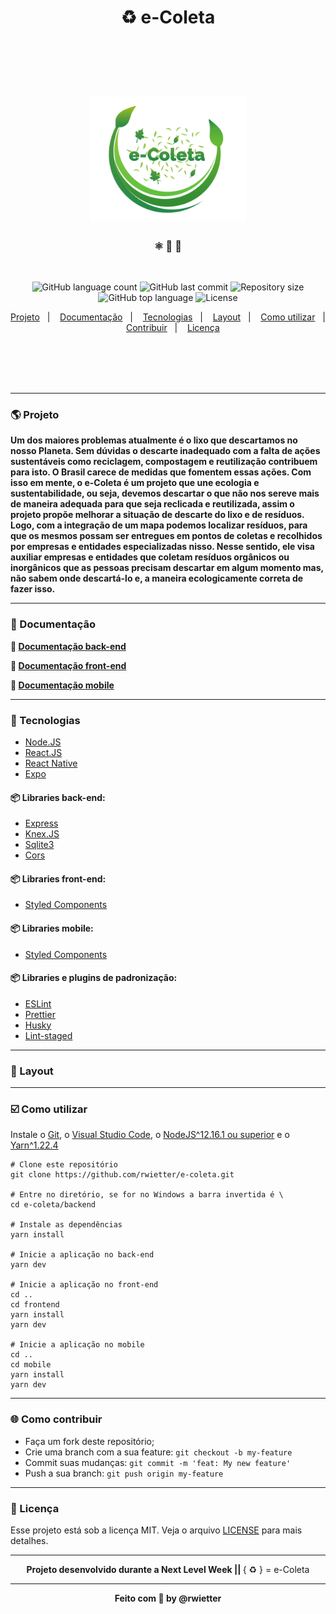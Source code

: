 <h1 align="center">
    ♻️ e-Coleta
</h1>

<br/>
<br/>
<br/>

<h1 align="center">
    <img alt="imagem de perfil do e-coleta" title="e-coleta" src=".github/static/ecology-vector-icon_6543-15.png" width="250px" />
</h1>

<h3 align="center"> ⚛️ 📄 🚀 </h3>

<br/>

<p align="center">
  <img alt="GitHub language count" src="https://img.shields.io/github/languages/count/rwietter/e-coleta" />

  <img alt="GitHub last commit" src="https://img.shields.io/github/last-commit/rwietter/e-coleta" />

  <img alt="Repository size" src="https://img.shields.io/github/repo-size/rwietter/e-coleta" />

  <img alt="GitHub top language" src="https://img.shields.io/github/languages/top/rwietter/e-coleta" />
  
  <img alt="License" src="https://img.shields.io/badge/license-MIT-brightgreen" />
</p>

<p align="center">
    <a href="#-projeto">Projeto</a>&nbsp;&nbsp;&nbsp;|&nbsp;&nbsp;&nbsp;
    <a href="#-documentacao">Documentação</a>&nbsp;&nbsp;&nbsp;|&nbsp;&nbsp;&nbsp;
    <a href="#-tecnologias">Tecnologias</a>&nbsp;&nbsp;&nbsp;|&nbsp;&nbsp;&nbsp;
    <a href="#-layout">Layout</a>&nbsp;&nbsp;&nbsp;|&nbsp;&nbsp;&nbsp;
    <a href="#-%EF%B8%8F-como-utilizar-">Como utilizar</a>&nbsp;&nbsp;&nbsp;|&nbsp;&nbsp;&nbsp;
    <a href="#-como-contribuir">Contribuir</a>&nbsp;&nbsp;&nbsp;|&nbsp;&nbsp;&nbsp;
    <a href="#-licença">Licença</a>
</p>

<br/>
<br/>
<br/>
<br/>

---

### 🌎 Projeto

**Um dos maiores problemas atualmente é o lixo que descartamos no nosso Planeta. Sem dúvidas o descarte inadequado com a falta de ações sustentáveis como reciclagem, compostagem e reutilização contribuem para isto. O Brasil carece de medidas que fomentem essas ações. Com isso em mente, o e-Coleta é um projeto que une ecologia e sustentabilidade, ou seja, devemos descartar o que não nos sereve mais de maneira adequada para que seja reclicada e reutilizada, assim o projeto propõe melhorar a situação de descarte do lixo e de resíduos. Logo, com a integração de um mapa podemos localizar resíduos, para que os mesmos possam ser entregues em pontos de coletas e recolhidos por empresas e entidades especializadas nisso. Nesse sentido, ele visa auxiliar empresas e entidades que coletam resíduos orgânicos ou inorgânicos que as pessoas precisam descartar em algum momento mas, não sabem onde descartá-lo e, a maneira ecologicamente correta de fazer isso.**

---

### 📑 Documentação

**📑 [Documentação back-end](https://github.com/rwietter/e-coleta/tree/master/backend)**

**📑 [Documentação front-end](https://github.com/rwietter/e-coleta/tree/master/frontend)**

**📑 [Documentação mobile](https://github.com/rwietter/e-coleta/tree/master/mobile)**

---

### 🚀 Tecnologias

- [Node.JS](https://nodejs.org/en/)
- [React.JS](https://reactjs.org)
- [React Native](https://facebook.github.io/react-native/)
- [Expo](https://expo.io/)

#### 📦 Libraries back-end:
  - [Express](https://expressjs.com/pt-br/)
  - [Knex.JS](http://knexjs.org/)
  - [Sqlite3](https://www.sqlite.org/index.html)
  - [Cors](https://github.com/expressjs/cors)

#### 📦 Libraries front-end:
  - [Styled Components](https://www.styled-components.com/)

#### 📦 Libraries mobile:
  - [Styled Components](https://www.styled-components.com/)

#### 📦 Libraries e plugins de padronização:
  - [ESLint](https://eslint.org)
  - [Prettier](https://prettier.io)
  - [Husky](https://github.com/typicode/husky)
  - [Lint-staged](https://github.com/okonet/lint-staged)

---

### 🔖 Layout

---

<h3> ☑️ Como utilizar </h3>

Instale o [Git](https://git-scm.com/downloads), o [Visual Studio Code](https://code.visualstudio.com/), o [NodeJS^12.16.1 ou superior](https://nodejs.org/en/) e o [Yarn^1.22.4](https://yarnpkg.com/)

```shell
# Clone este repositório
git clone https://github.com/rwietter/e-coleta.git

# Entre no diretório, se for no Windows a barra invertida é \
cd e-coleta/backend

# Instale as dependências
yarn install

# Inicie a aplicação no back-end
yarn dev

# Inicie a aplicação no front-end
cd ..
cd frontend
yarn install
yarn dev

# Inicie a aplicação no mobile
cd ..
cd mobile
yarn install
yarn dev
```

---

### 🌐 Como contribuir
- Faça um fork deste repositório;
- Crie uma branch com a sua feature: `git checkout -b my-feature`
- Commit suas mudanças: `git commit -m 'feat: My new feature'`
- Push a sua branch: `git push origin my-feature`

---

### 📝 Licença

Esse projeto está sob a licença MIT. Veja o arquivo [LICENSE](LICENSE) para mais detalhes.

---

<p align="center">
    <strong> Projeto desenvolvido durante a Next Level Week || </strong>
    { ♻️ } = e-Coleta
</p>

---

<p align="center">
    <strong> Feito com 💜 by @rwietter </strong>
</p>
